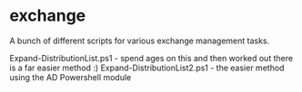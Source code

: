 # exchange

A bunch of different scripts for various exchange management tasks.  

Expand-DistributionList.ps1 - spend ages on this and then worked out there is a far easier method :)
Expand-DistributionList2.ps1 - the easier method using the AD Powershell module

